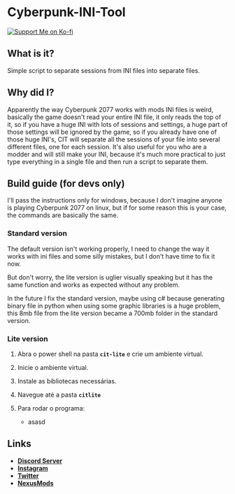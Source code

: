 # Cyberpunk-INI-Tool

[![Support Me on Ko-fi](https://i.imgur.com/7Cm07AZ.png)](https://ko-fi.com/siriusbeck)

## What is it?

Simple script to separate sessions from INI files into separate files.

## Why did I?

Apparently the way Cyberpunk 2077 works with mods INI files is weird, basically the game doesn't read your entire INI file, it only reads the top of it, so if you have a huge INI with lots of sessions and settings, a huge part of those settings will be ignored by the game, so if you already have one of those huge INI's, CIT will separate all the sessions of your file into several different files, one for each session. It's also useful for you who are a modder and will still make your INI, because it's much more practical to just type everything in a single file and then run a script to separate them.

## Build guide (for devs only)

I'll pass the instructions only for windows, because I don't imagine anyone is playing Cyberpunk 2077 on linux, but if for some reason this is your case, the commands are basically the same.

### Standard version

The default version isn't working properly, I need to change the way it works with ini files and some silly mistakes, but I don't have time to fix it now.

But don't worry, the lite version is uglier visually speaking but it has the same function and works as expected without any problem.

In the future I fix the standard version, maybe using c# because generating binary file in python when using some graphic libraries is a huge problem, this 8mb file from the lite version became a 700mb folder in the standard version.

### Lite version

1. Abra o power shell na pasta **`cit-lite`** e crie um ambiente virtual.

2. Inicie o ambiente virtual.

3. Instale as bibliotecas necessárias.

4. Navegue até a pasta **`citlite`**

5. Para rodar o programa:
    * asasd


## Links

- **[Discord Server](https://discord.gg/pVKQ7vzmKE)**
- **[Instagram](https://instagram.com)**
- **[Twitter](https://twitter.com/_katiorro)**
- **[NexusMods](https://www.nexusmods.com/users/73453593)**
